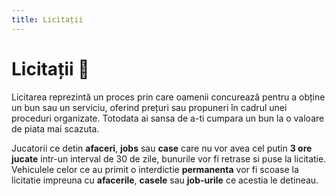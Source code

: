 ```yaml
---
title: Licitații
---
```


# Licitații 🔨


Licitarea reprezintă un proces prin care oamenii concurează pentru a obține un bun sau un serviciu, oferind prețuri sau propuneri în cadrul unei proceduri organizate.
Totodata ai sansa de a-ti cumpara un bun la o valoare de piata mai scazuta.

Jucatorii ce detin **afaceri**, **jobs** sau **case** care nu vor avea cel putin **3 ore jucate** intr-un interval de 30 de zile, bunurile vor fi retrase si puse la licitatie.
Vehiculele celor ce au primit o interdictie **permanenta** vor fi scoase la licitatie impreuna cu **afacerile**, **casele** sau **job-urile** ce acestia le detineau.
